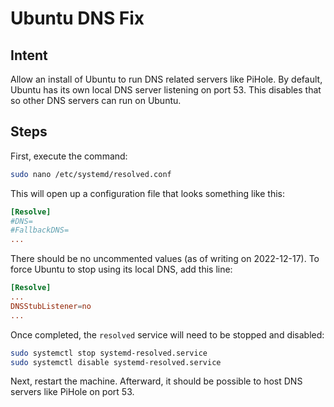 # Ubuntu DNS Fix

## Intent

Allow an install of Ubuntu to run DNS related servers like PiHole. By default, Ubuntu has its own local DNS server
listening on port 53. This disables that so other DNS servers can run on Ubuntu.

## Steps

First, execute the command:

```bash
sudo nano /etc/systemd/resolved.conf
```

This will open up a configuration file that looks something like this:

```conf
[Resolve]
#DNS=
#FallbackDNS=
...
```

There should be no uncommented values (as of writing on 2022-12-17). To force Ubuntu to stop using its local DNS, add
this line:

```conf
[Resolve]
...
DNSStubListener=no
...
```

Once completed, the `resolved` service will need to be stopped and disabled:

```bash
sudo systemctl stop systemd-resolved.service
sudo systemctl disable systemd-resolved.service
```

Next, restart the machine. Afterward, it should be possible to host DNS servers like PiHole on port 53.
